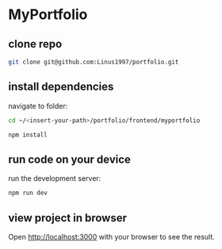 # MyPortfolio

## clone repo
```bash
git clone git@github.com:Linus1997/portfolio.git
```


## install dependencies

navigate to folder:

```bash
cd ~/<insert-your-path>/portfolio/frontend/myportfolio
```

```bash
npm install
```

## run code on your device

run the development server:

```bash
npm run dev

```

## view project in browser

Open [http://localhost:3000](http://localhost:3000) with your browser to see the result.
